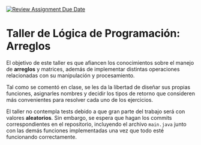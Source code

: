 [![Review Assignment Due Date](https://classroom.github.com/assets/deadline-readme-button-22041afd0340ce965d47ae6ef1cefeee28c7c493a6346c4f15d667ab976d596c.svg)](https://classroom.github.com/a/71m8Esmn)
# Taller de Lógica de Programación: Arreglos

El objetivo de este taller es que afiancen los conocimientos sobre el manejo de **arreglos** y matrices, además de implementar distintas operaciones relacionadas con su manipulación y procesamiento. 

Tal como se comentó en clase, se les da la libertad de diseñar sus propias funciones, asignarles nombres y decidir los tipos de retorno que consideren más convenientes para resolver cada uno de los ejercicios.

El taller no contempla tests debido a que gran parte del trabajo será con valores **aleatorios**. Sin embargo, se espera que hagan los commits correspondientes en el repositorio, incluyendo el archivo `main.java` junto con las demás funciones implementadas una vez que todo esté funcionando correctamente.

